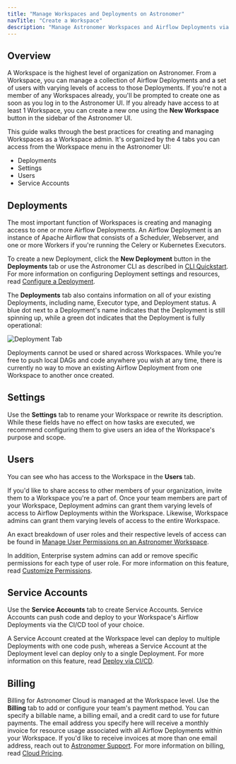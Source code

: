 ```yaml
---
title: "Manage Workspaces and Deployments on Astronomer"
navTitle: "Create a Workspace"
description: "Manage Astronomer Workspaces and Airflow Deployments via the Astronomer UI."
---
```


## Overview

A Workspace is the highest level of organization on Astronomer. From a Workspace, you can manage a collection of Airflow Deployments and a set of users with varying levels of access to those Deployments. If you're not a member of any Workspaces already, you'll be prompted to create one as soon as you log in to the Astronomer UI. If you already have access to at least 1 Workspace, you can create a new one using the **New Workspace** button in the sidebar of the Astronomer UI.

This guide walks through the best practices for creating and managing Workspaces as a Workspace admin. It's organized by the 4 tabs you can access from the Workspace menu in the Astronomer UI:

* Deployments
* Settings
* Users
* Service Accounts

## Deployments

The most important function of Workspaces is creating and managing access to one or more Airflow Deployments. An Airflow Deployment is an instance of Apache Airflow that consists of a Scheduler, Webserver, and one or more Workers if you're running the Celery or Kubernetes Executors.

To create a new Deployment, click the **New Deployment** button in the **Deployments** tab or use the Astronomer CLI as described in [CLI Quickstart](/docs/cloud/stable/develop/cli-quickstart/). For more information on configuring Deployment settings and resources, read [Configure a Deployment](https://www.astronomer.io/docs/cloud/v0.23/deploy/configure-deployment).

The **Deployments** tab also contains information on all of your existing Deployments, including name, Executor type, and Deployment status. A blue dot next to a Deployment's name indicates that the Deployment is still spinning up, while a green dot indicates that the Deployment is fully operational:

![Deployment Tab](https://assets2.astronomer.io/main/docs/astronomer-ui/v0.12-deployments.png)

Deployments cannot be used or shared across Workspaces. While you’re free to push local DAGs and code anywhere you wish at any time, there is currently no way to move an existing Airflow Deployment from one Workspace to another once created.

## Settings

Use the **Settings** tab to rename your Workspace or rewrite its description. While these fields have no effect on how tasks are executed, we recommend configuring them to give users an idea of the Workspace's purpose and scope.

## Users

You can see who has access to the Workspace in the **Users** tab.

If you'd like to share access to other members of your organization, invite them to a Workspace you're a part of. Once your team members are part of your Workspace, Deployment admins can grant them varying levels of access to Airflow Deployments within the Workspace. Likewise, Workspace admins can grant them varying levels of access to the entire Workspace.

An exact breakdown of user roles and their respective levels of access can be found in [Manage User Permissions on an Astronomer Workspace](/docs/cloud/stable/manage-astronomer/workspace-permissions/).

In addition, Enterprise system admins can add or remove specific permissions for each type of user role. For more information on this feature, read [Customize Permissions](https://www.astronomer.io/docs/cloud/stable/manage-astronomer/manage-platform-users#customize-permissions).

## Service Accounts

Use the **Service Accounts** tab to create Service Accounts. Service Accounts can push code and deploy to your Workspace's Airflow Deployments via the CI/CD tool of your choice.

A Service Account created at the Workspace level can deploy to multiple Deployments with one code push, whereas a Service Account at the Deployment level can deploy only to a single Deployment. For more information on this feature, read [Deploy via CI/CD](https://www.astronomer.io/docs/cloud/stable/deploy/ci-cd).

## Billing

Billing for Astronomer Cloud is managed at the Workspace level. Use the **Billing** tab to add or configure your team's payment method. You can specify a billable name, a billing email, and a credit card to use for future payments. The email address you specify here will receive a monthly invoice for resource usage associated with all Airflow Deployments within your Workspace. If you'd like to receive invoices at more than one email address, reach out to [Astronomer Support](https://support.astronomer.io). For more information on billing, read [Cloud Pricing](https://www.astronomer.io/docs/cloud/stable/resources/pricing).

